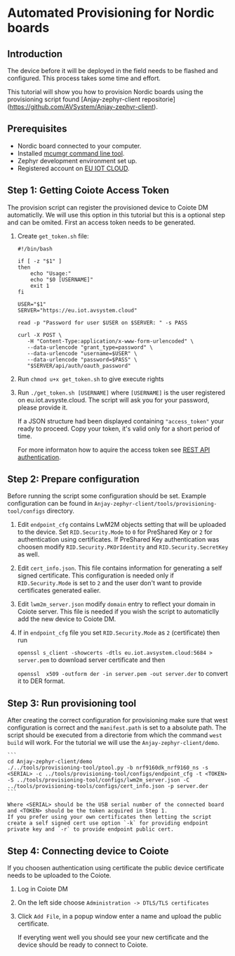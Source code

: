 # Automated Provisioning for Nordic boards

## Introduction
The device before it will be deployed in the field needs to be flashed and configured. This process takes some time and effort.

This tutorial will show you how to provision Nordic boards using the provisioning script found [Anjay-zephyr-client repositorie] (https://github.com/AVSystem/Anjay-zephyr-client).

## Prerequisites
- Nordic board connected to your computer.
- Installed [mcumgr command line tool](https://docs.zephyrproject.org/3.1.0/services/device_mgmt/mcumgr.html).
- Zephyr development environment set up.
- Registered account on [EU IOT CLOUD](https://eu.iot.avsystem.cloud).

## Step 1: Getting Coiote Access Token
The provision script can register the provisioned device to Coiote DM automaticlly. We will use this option in this tutorial but this is a optional step and can be omited. First an access token needs to be generated. 

1. Create `get_token.sh` file:
    ```
    #!/bin/bash

    if [ -z "$1" ]
    then
        echo "Usage:"
        echo "$0 [USERNAME]"
        exit 1
    fi

    USER="$1"
    SERVER="https://eu.iot.avsystem.cloud"

    read -p "Password for user $USER on $SERVER: " -s PASS

    curl -X POST \
       -H "Content-Type:application/x-www-form-urlencoded" \
       --data-urlencode "grant_type=password" \
       --data-urlencode "username=$USER" \
       --data-urlencode "password=$PASS" \
       "$SERVER/api/auth/oauth_password" 
    
    ```
2. Run `chmod u+x get_token.sh` to give execute rights

3. Run `./get_token.sh [USERNAME]` where `[USERNAME]` is the user registered on eu.iot.avsyste.cloud. The script will ask you for your password, please provide it.

    If a JSON structure had been displayed containing `"access_token"` your ready to proceed. Copy your token, it's valid only for a short period of time. 

    For more informaton how to aquire the access token see [REST API authentication](https://eu.iot.avsystem.cloud/doc/user/REST_API/REST_API_Authentication/).

## Step 2: Prepare configuration
Before running the script some configuration should be set. Example configuration can be found in `Anjay-zephyr-client/tools/provisioning-tool/configs` directory.

1. Edit `endpoint_cfg` contains LwM2M objects setting that will be uploaded to the device. Set `RID.Security.Mode` to `0` for PreShared Key or `2` for authentication using certificates. If PreShared Key authentication was choosen modify `RID.Security.PKOrIdentity` and `RID.Security.SecretKey` as well.

2. Edit `cert_info.json`. This file contains information for generating a self signed certificate. This configuration is needed only if `RID.Security.Mode` is set to `2` and the user don't want to provide certificates generated ealier.

3. Edit `lwm2m_server.json` modify `domain` entry to reflect your domain in Coiote server. This file is needed if you wish the script to automaticlly add the new device to Coiote DM.

4. If in `endpoint_cfg` file you set `RID.Security.Mode` as `2` (certificate) then run 

    `openssl s_client -showcerts -dtls eu.iot.avsystem.cloud:5684 > server.pem` to download server certificate and then 

    `openssl  x509 -outform der -in server.pem -out server.der` to convert it to DER format. 

## Step 3: Run provisioning tool
After creating the correct configuration for provisioning make sure that west configuration is correct and the `manifest.path` is set to a absolute path.
The script should be executed from a directorie from which the command `west build` will work. For the tutorial we will use the `Anjay-zephyr-client/demo`.

    ```
    cd Anjay-zephyr-client/demo
    ./../tools/provisioning-tool/ptool.py -b nrf9160dk_nrf9160_ns -s <SERIAL> -c ../tools/provisioning-tool/configs/endpoint_cfg -t <TOKEN> -S ../tools/provisioning-tool/configs/lwm2m_server.json -C ../tools/provisioning-tools/configs/cert_info.json -p server.der
    ```
    
    Where <SERIAL> should be the USB serial number of the connected board and <TOKEN> should be the token acquired in Step 1.
    If you prefer using your own certificates then letting the script create a self signed cert use option `-k` for providing endpoint private key and `-r` to provide endpoint public cert. 

## Step 4: Connecting device to Coiote
If you choosen authentication using certificate the public device certificate needs to be uploaded to the Coiote.

1. Log in Coiote DM

2. On the left side choose `Administration -> DTLS/TLS certificates`

3. Click `Add File`, in a popup window enter a name and upload the public certificate.

    If everyting went well you should see your new certificate and the device should be ready to connect to Coiote. 
